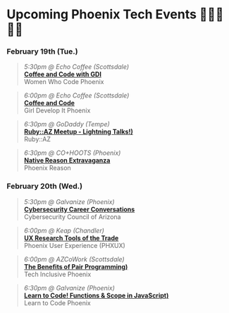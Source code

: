 # Upcoming Phoenix Tech Events 👩‍💻🌵👨‍💻

### February 19th (Tue.)
>_5:30pm @ Echo Coffee (Scottsdale)_    
**[Coffee and Code with GDI](https://www.meetup.com/Women-Who-Code-Phoenix/events/szpwrpyzdbzb/)**   
Women Who Code Phoenix   

>_6:00pm @ Echo Coffee (Scottsdale)_    
**[Coffee and Code](https://www.meetup.com/Girl-Develop-It-Phoenix/events/nwrtbqyzdbzb/)**   
Girl Develop It Phoenix      

>_6:30pm @ GoDaddy (Tempe)_      
**[Ruby::AZ Meetup - Lightning Talks!)](https://www.meetup.com/Ruby-AZ/events/xfjpvpyzdbzb/)**     
Ruby::AZ     

>_6:30pm @ CO+HOOTS (Phoenix)_      
**[Native Reason Extravaganza](https://www.meetup.com/Phoenix-Reason/events/258854624/)**     
Phoenix Reason 




### February 20th (Wed.)
>_5:30pm @ Galvanize (Phoenix)_    
**[Cybersecurity Career Conversations](https://www.meetup.com/ccofaz/events/257354768/)**   
Cybersecurity Council of Arizona     

>_6:00pm @ Keap (Chandler)_    
**[UX Research Tools of the Trade](https://www.meetup.com/PHX-UX/events/258449401/)**   
Phoenix User Experience (PHXUX)         

>_6:00pm @ AZCoWork (Scottsdale)_      
**[The Benefits of Pair Programming)](https://www.meetup.com/Tech-Inclusive-Phoenix/events/258921074/)**     
Tech Inclusive Phoenix      

>_6:30pm @ Galvanize (Phoenix)_      
**[Learn to Code! Functions & Scope in JavaScript)](https://www.eventbrite.com/e/learn-to-code-functions-scope-in-javascript-tickets-55732325887)**     
Learn to Code Phoenix     



